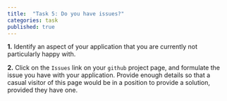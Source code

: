 ```yaml
---
title:  "Task 5: Do you have issues?"
categories: task
published: true
---
```


**1.** Identify an aspect of your application that you are currently
not particularly happy with.

**2.** Click on the `Issues` link on your `github` project page,
and formulate the issue you have with your application.
Provide enough details so that a casual visitor of this page
would be in a position to provide a solution, provided they have one.
